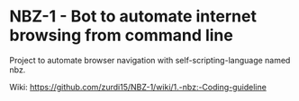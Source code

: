 # NBZ-1 - Bot to automate internet browsing from command line
Project to automate browser navigation with self-scripting-language named nbz.

Wiki: https://github.com/zurdi15/NBZ-1/wiki/1.-nbz:-Coding-guideline

